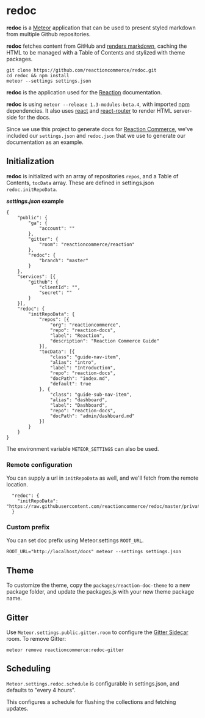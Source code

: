 # redoc
**redoc** is a [Meteor](https://meteor.com) application that can be used to present styled markdown from multiple Github repositories.

**redoc** fetches content from GitHub and [renders markdown](https://github.com/markdown-it/markdown-it), caching the HTML to be managed with a Table of Contents and stylized with theme packages.

```
git clone https://github.com/reactioncommerce/redoc.git
cd redoc && npm install
meteor --settings settings.json
```

**redoc** is the application used for the [Reaction](https://reactioncommerce.com) documentation.

**redoc** is using `meteor --release 1.3-modules-beta.4`, with imported [npm](https://www.npmjs.com/) dependencies. It also uses [react](https://facebook.github.io/react/) and [react-router](https://github.com/rackt/react-router) to render HTML server-side for the docs.

Since we use this project to generate docs for [Reaction Commerce](https://reactioncommerce.com/), we've included our `settings.json` and `redoc.json` that we use to generate our documentation as an example.

## Initialization
**redoc** is initialized with an array of repositories `repos`,  and a Table of Contents, `tocData` array. These are defined in settings.json `redoc.initRepoData`.

**_settings.json_ example**

```
{
    "public": {
        "ga": {
            "account": ""
        },
        "gitter": {
            "room": "reactioncommerce/reaction"
        },
        "redoc": {
            "branch": "master"
        }
    },
    "services": [{
        "github": {
            "clientId": "",
            "secret": ""
        }
    }],
    "redoc": {
        "initRepoData": {
            "repos": [{
                "org": "reactioncommerce",
                "repo": "reaction-docs",
                "label": "Reaction",
                "description": "Reaction Commerce Guide"
            }],
            "tocData": [{
                "class": "guide-nav-item",
                "alias": "intro",
                "label": "Introduction",
                "repo": "reaction-docs",
                "docPath": "index.md",
                "default": true
            }, {
                "class": "guide-sub-nav-item",
                "alias": "dashboard",
                "label": "Dashboard",
                "repo": "reaction-docs",
                "docPath": "admin/dashboard.md"
            }]
        }
    }
}
```

The environment variable `METEOR_SETTINGS` can also be used.

### Remote configuration
You can supply a url in `initRepoData` as well, and we'll fetch from the remote location.

```
  "redoc": {
    "initRepoData": "https://raw.githubusercontent.com/reactioncommerce/redoc/master/private/redoc.json"
  }
```

### Custom prefix
You can set doc prefix using Meteor.settings `ROOT_URL`.

```
ROOT_URL="http://localhost/docs" meteor --settings settings.json
```

## Theme
To customize the theme, copy the `packages/reaction-doc-theme` to a new package folder, and update the packages.js with your new theme package name.

## Gitter
Use `Meteor.settings.public.gitter.room` to configure the [Gitter Sidecar](https://sidecar.gitter.im/) room. To remove Gitter:

```
meteor remove reactioncommerce:redoc-gitter
```

## Scheduling
`Meteor.settings.redoc.schedule` is configurable in settings.json, and defaults to "every 4 hours".

This configures a schedule for flushing the collections and fetching updates.
